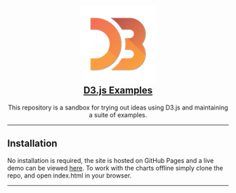 
<p align="center">
	<h2 align="center">
		<a href=".">
			<img alt="alt_text" src="./static/d3logo.png?raw=true" />
		</a>
		<br />
		<a href=".">D3.js Examples</a>
	</h2>
	<p align="center">
		This repository is a sandbox for trying out ideas using D3.js and maintaining a suite of examples.
	</p>
</p>

---

## Installation

No installation is required, the site is hosted on GitHub Pages and a live demo can be viewed [here]. To work with the charts offline simply clone the repo, and open index.html in your browser.

---

[here]: ./deployments
